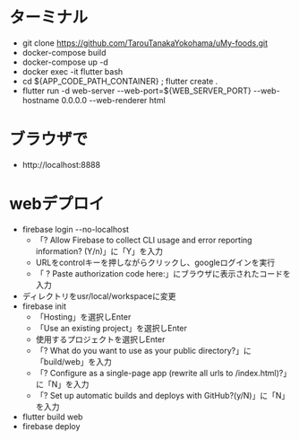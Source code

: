 # ターミナル
- git clone https://github.com/TarouTanakaYokohama/uMy-foods.git
- docker-compose build
- docker-compose up -d
- docker exec -it flutter bash
- cd ${APP_CODE_PATH_CONTAINER} ; flutter create .
- flutter run -d web-server --web-port=${WEB_SERVER_PORT} --web-hostname 0.0.0.0 --web-renderer html

# ブラウザで
- http://localhost:8888

# webデプロイ
- firebase login --no-localhost
  - 「? Allow Firebase to collect CLI usage and error reporting information? (Y/n)」に「Y」を入力
  - URLをcontrolキーを押しながらクリックし、googleログインを実行
  - 「 ? Paste authorization code here:」にブラウザに表示されたコードを入力
- ディレクトリをusr/local/workspaceに変更
- firebase init
  - 「Hosting」を選択しEnter
  - 「Use an existing project」を選択しEnter
  - 使用するプロジェクトを選択しEnter
  - 「? What do you want to use as your public directory?」に「build/web」を入力
  - 「? Configure as a single-page app (rewrite all urls to /index.html)?」に「N」を入力
  - 「? Set up automatic builds and deploys with GitHub?(y/N)」に「N」を入力
- flutter build web
- firebase deploy
